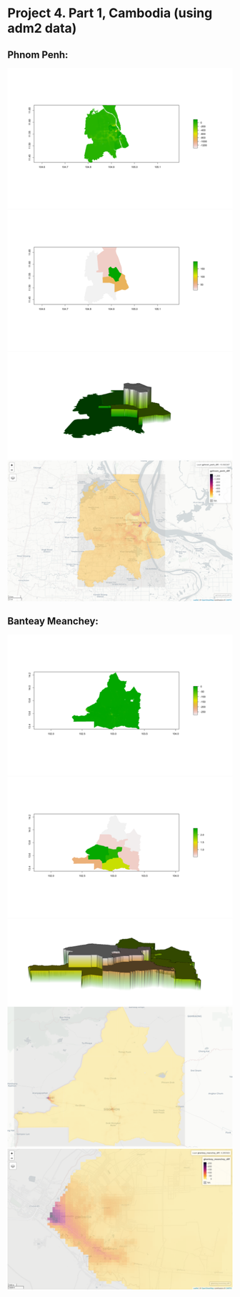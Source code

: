 # Project 4. Part 1, Cambodia (using adm2 data)

## Phnom Penh:
![](https://raw.githubusercontent.com/dloumeau/data100repository/main/Screen%20Shot%202021-04-16%20at%209.00.10%20PM.png)
![](https://raw.githubusercontent.com/dloumeau/data100repository/main/Screen%20Shot%202021-04-16%20at%209.00.52%20PM.png)
![](https://raw.githubusercontent.com/dloumeau/data100repository/main/Screen%20Shot%202021-04-16%20at%209.01.39%20PM.png)
![](https://raw.githubusercontent.com/dloumeau/data100repository/main/Screen%20Shot%202021-04-16%20at%209.02.27%20PM.png)

## Banteay Meanchey:
![](https://raw.githubusercontent.com/dloumeau/data100repository/main/Screen%20Shot%202021-04-16%20at%209.24.55%20PM.png)
![](https://raw.githubusercontent.com/dloumeau/data100repository/main/Screen%20Shot%202021-04-16%20at%209.26.26%20PM.png)
![](https://raw.githubusercontent.com/dloumeau/data100repository/main/Screen%20Shot%202021-04-16%20at%209.27.04%20PM.png)
![](https://raw.githubusercontent.com/dloumeau/data100repository/main/Screen%20Shot%202021-04-16%20at%209.27.52%20PM.png)
![](https://raw.githubusercontent.com/dloumeau/data100repository/main/Screen%20Shot%202021-04-16%20at%209.28.34%20PM.png)
